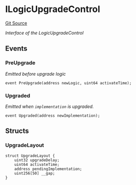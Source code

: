 # ILogicUpgradeControl
[Git Source](https://github.com/TrueWallet/contracts/blob/43e94f0622a36448f24323cfe74a0e2604784f80/src/interfaces/ILogicUpgradeControl.sol)

*Interface of the LogicUpgradeControl*


## Events
### PreUpgrade
*Emitted before upgrade logic*


```solidity
event PreUpgrade(address newLogic, uint64 activateTime);
```

### Upgraded
*Emitted when `implementation` is upgraded.*


```solidity
event Upgraded(address newImplementation);
```

## Structs
### UpgradeLayout

```solidity
struct UpgradeLayout {
    uint32 upgradeDelay;
    uint64 activateTime;
    address pendingImplementation;
    uint256[50] __gap;
}
```

